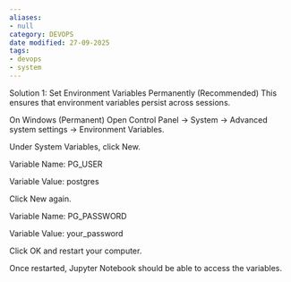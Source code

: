 ```yaml
---
aliases:
- null
category: DEVOPS
date modified: 27-09-2025
tags:
- devops
- system
---
```

Solution 1: Set Environment Variables Permanently (Recommended)
This ensures that environment variables persist across sessions.

On Windows (Permanent)
Open Control Panel → System → Advanced system settings → Environment Variables.

Under System Variables, click New.

Variable Name: PG_USER

Variable Value: postgres

Click New again.

Variable Name: PG_PASSWORD

Variable Value: your_password

Click OK and restart your computer.

Once restarted, Jupyter Notebook should be able to access the variables.